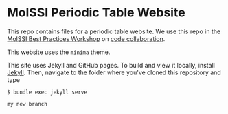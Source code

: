 # MolSSI Periodic Table Website

This repo contains files for a periodic table website. We use this repo in the [MolSSI Best Practices Workshop](https://education.molssi.org/python-package-best-practices/) on [code collaboration](https://education.molssi.org/python-package-best-practices/07-collaboration/index.html).

This website uses the `minima` theme.

This site uses Jekyll and GitHub pages. To build and view it locally, install [Jekyll](https://jekyllrb.com/). Then, navigate to the folder where you've cloned this repository and type

```
$ bundle exec jekyll serve
```


````
my new branch
````
